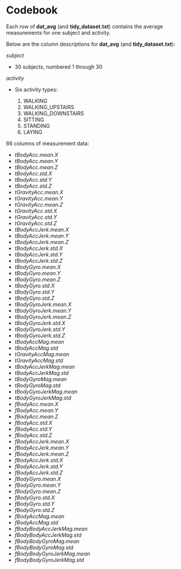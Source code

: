 Codebook
================

Each row of **dat\_avg** (and **tidy\_dataset.txt**) contains the
average measurements for one subject and activity.

Below are the column descriptions for **dat\_avg** (and
**tidy\_dataset.txt**):

*subject*

-   30 subjects, numbered 1 through 30

*activity*

-   Six activity types:

    1.  WALKING
    2.  WALKING\_UPSTAIRS
    3.  WALKING\_DOWNSTAIRS
    4.  SITTING
    5.  STANDING
    6.  LAYING

66 columns of measurement data:

-   *tBodyAcc.mean.X*
-   *tBodyAcc.mean.Y*
-   *tBodyAcc.mean.Z*
-   *tBodyAcc.std.X*
-   *tBodyAcc.std.Y*
-   *tBodyAcc.std.Z*
-   *tGravityAcc.mean.X*
-   *tGravityAcc.mean.Y*
-   *tGravityAcc.mean.Z*
-   *tGravityAcc.std.X*
-   *tGravityAcc.std.Y*
-   *tGravityAcc.std.Z*
-   *tBodyAccJerk.mean.X*
-   *tBodyAccJerk.mean.Y*
-   *tBodyAccJerk.mean.Z*
-   *tBodyAccJerk.std.X*
-   *tBodyAccJerk.std.Y*
-   *tBodyAccJerk.std.Z*
-   *tBodyGyro.mean.X*
-   *tBodyGyro.mean.Y*
-   *tBodyGyro.mean.Z*
-   *tBodyGyro.std.X*
-   *tBodyGyro.std.Y*
-   *tBodyGyro.std.Z*
-   *tBodyGyroJerk.mean.X*
-   *tBodyGyroJerk.mean.Y*
-   *tBodyGyroJerk.mean.Z*
-   *tBodyGyroJerk.std.X*
-   *tBodyGyroJerk.std.Y*
-   *tBodyGyroJerk.std.Z*
-   *tBodyAccMag.mean*
-   *tBodyAccMag.std*
-   *tGravityAccMag.mean*
-   *tGravityAccMag.std*
-   *tBodyAccJerkMag.mean*
-   *tBodyAccJerkMag.std*
-   *tBodyGyroMag.mean*
-   *tBodyGyroMag.std*
-   *tBodyGyroJerkMag.mean*
-   *tBodyGyroJerkMag.std*
-   *fBodyAcc.mean.X*
-   *fBodyAcc.mean.Y*
-   *fBodyAcc.mean.Z*
-   *fBodyAcc.std.X*
-   *fBodyAcc.std.Y*
-   *fBodyAcc.std.Z*
-   *fBodyAccJerk.mean.X*
-   *fBodyAccJerk.mean.Y*
-   *fBodyAccJerk.mean.Z*
-   *fBodyAccJerk.std.X*
-   *fBodyAccJerk.std.Y*
-   *fBodyAccJerk.std.Z*
-   *fBodyGyro.mean.X*
-   *fBodyGyro.mean.Y*
-   *fBodyGyro.mean.Z*
-   *fBodyGyro.std.X*
-   *fBodyGyro.std.Y*
-   *fBodyGyro.std.Z*
-   *fBodyAccMag.mean*
-   *fBodyAccMag.std*
-   *fBodyBodyAccJerkMag.mean*
-   *fBodyBodyAccJerkMag.std*
-   *fBodyBodyGyroMag.mean*
-   *fBodyBodyGyroMag.std*
-   *fBodyBodyGyroJerkMag.mean*
-   *fBodyBodyGyroJerkMag.std*
